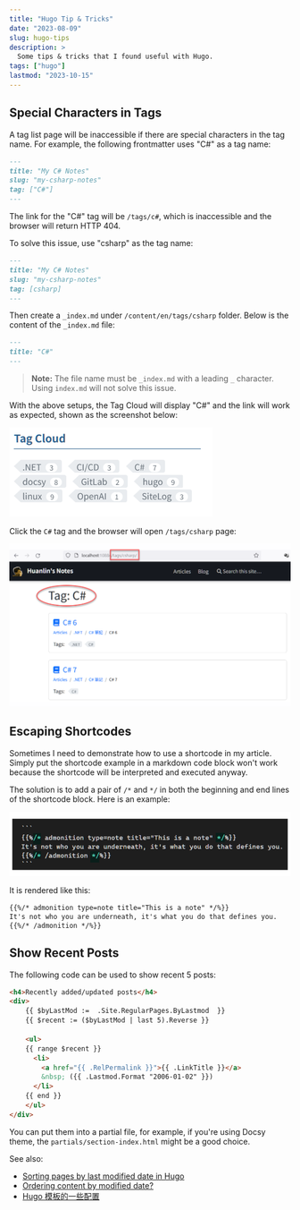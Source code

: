 ```yaml
---
title: "Hugo Tip & Tricks"
date: "2023-08-09"
slug: hugo-tips
description: >
  Some tips & tricks that I found useful with Hugo.
tags: ["hugo"]
lastmod: "2023-10-15"
---
```


## Special Characters in Tags

A tag list page will be inaccessible if there are special characters in the tag name. For example, the following frontmatter uses "C#" as a tag name:

```md
---
title: "My C# Notes"
slug: "my-csharp-notes"
tag: ["C#"]
---
```

The link for the "C#" tag will be `/tags/c#`, which is inaccessible and the browser will return HTTP 404.

To solve this issue, use "csharp" as the tag name:

```md
---
title: "My C# Notes"
slug: "my-csharp-notes"
tag: [csharp]
---
```

Then create a `_index.md` under `/content/en/tags/csharp` folder. Below is the content of the `_index.md` file:

```md
---
title: "C#"
---
```

> **Note:** The file name must be `_index.md` with a leading `_` character. Using `index.md` will not solve this issue.


With the above setups, the Tag Cloud will display "C#" and the link will work as expected, shown as the screenshot below:

![](images/tag-cloud.png)

Click the `C#` tag and the browser will open `/tags/csharp` page:

![](images/tags-csharp-page.png)

## Escaping Shortcodes

Sometimes I need to demonstrate how to use a shortcode in my article. Simply put the shortcode example in a markdown code block won't work because the shortcode will be interpreted and executed anyway.

The solution is to add a pair of `/*` and `*/` in both the beginning and end lines of the shortcode block. Here is an example:

![](images/escaping-shortcode.png)

It is rendered like this:

```
{{%/* admonition type=note title="This is a note" */%}}
It's not who you are underneath, it's what you do that defines you.
{{%/* /admonition */%}}
```

## Show Recent Posts

The following code can be used to show recent 5 posts:

```html
<h4>Recently added/updated posts</h4>
<div>
    {{ $byLastMod :=  .Site.RegularPages.ByLastmod  }}
    {{ $recent := ($byLastMod | last 5).Reverse }}

    <ul>
    {{ range $recent }}
      <li>
        <a href="{{ .RelPermalink }}">{{ .LinkTitle }}</a>
        &nbsp; ({{ .Lastmod.Format "2006-01-02" }})
      </li>
    {{ end }}
    </ul>
</div>
```

You can put them into a partial file, for example, if you're using Docsy theme, the `partials/section-index.html` might be a good choice.

See also: 

- [Sorting pages by last modified date in Hugo](https://echorand.me/posts/hugo-reverse-sort-modified/)
- [Ordering content by modified date?](https://discourse.gohugo.io/t/ordering-content-by-modified-date/3175)
- [Hugo 模板的一些配置](https://r888800009.github.io/wiki/hugo-template/)

